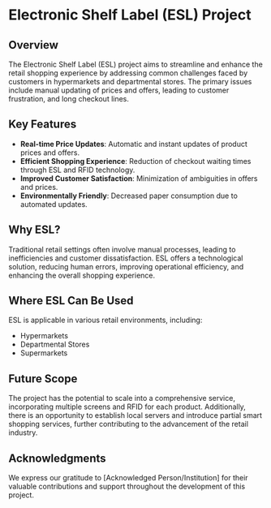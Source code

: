 # Electronic Shelf Label (ESL) Project

## Overview

The Electronic Shelf Label (ESL) project aims to streamline and enhance the retail shopping experience by addressing common challenges faced by customers in hypermarkets and departmental stores. The primary issues include manual updating of prices and offers, leading to customer frustration, and long checkout lines.

## Key Features

- **Real-time Price Updates**: Automatic and instant updates of product prices and offers.
- **Efficient Shopping Experience**: Reduction of checkout waiting times through ESL and RFID technology.
- **Improved Customer Satisfaction**: Minimization of ambiguities in offers and prices.
- **Environmentally Friendly**: Decreased paper consumption due to automated updates.

## Why ESL?

Traditional retail settings often involve manual processes, leading to inefficiencies and customer dissatisfaction. ESL offers a technological solution, reducing human errors, improving operational efficiency, and enhancing the overall shopping experience.

## Where ESL Can Be Used

ESL is applicable in various retail environments, including:

- Hypermarkets
- Departmental Stores
- Supermarkets

## Future Scope

The project has the potential to scale into a comprehensive service, incorporating multiple screens and RFID for each product. Additionally, there is an opportunity to establish local servers and introduce partial smart shopping services, further contributing to the advancement of the retail industry.

## Acknowledgments

We express our gratitude to [Acknowledged Person/Institution] for their valuable contributions and support throughout the development of this project.
